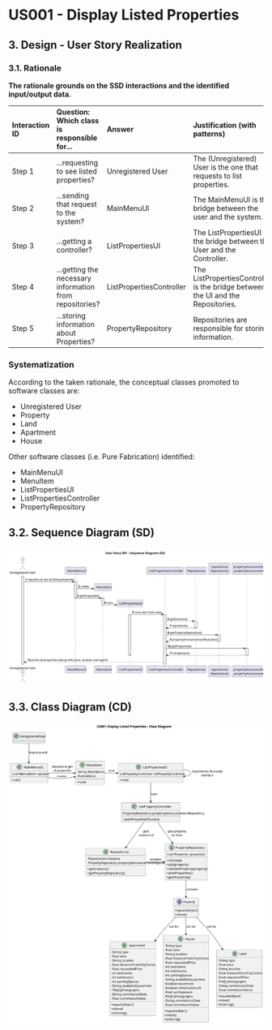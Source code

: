 # US001 - Display Listed Properties

## 3. Design - User Story Realization

### 3.1. Rationale

**The rationale grounds on the SSD interactions and the identified input/output data.**

| Interaction ID | Question: Which class is responsible for...                    | Answer                   | Justification (with patterns)                                                   |
|:---------------|:---------------------------------------------------------------|:-------------------------|:--------------------------------------------------------------------------------|
| Step 1  		     | 		...requesting to see listed properties?					                 | Unregistered User        | The (Unregistered) User is the one that requests to list properties.            |
| Step 2  		     | 		...sending that request to the system?					                  | MainMenuUI               | The MainMenuUI is the bridge between the user and the system.                   |
| Step 3  		     | 		...getting a controller?					                                | ListPropertiesUI         | The ListPropertiesUI is the bridge between the User and the Controller.         |
| Step 4  		     | 		...getting the necessary information from repositories?					 | ListPropertiesController | The ListPropertiesController is the bridge between the UI and the Repositories. |
| Step 5  		     | 		...storing information about Properties?					                | PropertyRepository       | Repositories are responsible for storing information.                           |


### Systematization ##

According to the taken rationale, the conceptual classes promoted to software classes are:

* Unregistered User
* Property
* Land
* Apartment
* House

Other software classes (i.e. Pure Fabrication) identified:
* MainMenuUI
* MenuItem
* ListPropertiesUI
* ListPropertiesController
* PropertyRepository

## 3.2. Sequence Diagram (SD)

![US001-SD](svg/US001-SD.svg)

## 3.3. Class Diagram (CD)

![US001-CD](svg/US001-CD.svg)
